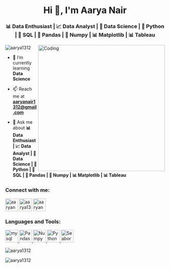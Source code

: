 <h1 align="center">Hi 👋, I'm Aarya Nair</h1>
<h3 align="center">📊 Data Enthusiast | 📈 Data Analyst | 🧬 Data Science | 🐍 Python | 💾 SQL | 🐼 Pandas | 🧮 Numpy | 📊 Matplotlib | 📊 Tableau</h3>

<img align="right" alt="Coding" width="400" src="https://cdn.dribbble.com/users/2704414/screenshots/7466903/media/b08ab576316bd4582fef189f471cd9e5.gif">

<p align="left"> <img src="https://komarev.com/ghpvc/?username=aarya1312&label=Profile%20views&color=0e75b6&style=flat" alt="aarya1312" /> </p>

- 🌱 I’m currently learning **Data Science**

- 📫 Reach me at **aaryanair1312@gmail.com**

- 💬 Ask me about **📊 Data Enthusiast | 📈 Data Analyst | 🧬 Data Science | 🐍 Python | 💾 SQL | 🐼 Pandas | 🧮 Numpy | 📊 Matplotlib | 📊 Tableau**

<h3 align="left">Connect with me:</h3>
<p align="left">
<a href="https://linkedin.com/in/aaryanair13" target="blank"><img align="center" src="https://img.icons8.com/color/48/linkedin.png" alt="aaryanair13" height="40" width="40" /></a>
<a href="https://github.com/aarya1312" target="blank"><img align="center" src="https://img.icons8.com/glyph-neue/64/github.png" alt="aarya1312" height="40" width="40" /></a>
<a href="#" target="blank"><img align="center" src="https://img.icons8.com/fluency/48/gmail-new.png" alt="aaryanair1312@gmail.com" height="40" width="40" /></a>
</p>

<h3 align="left">Languages and Tools:</h3>
<p align="left"> 
    <a href="#" target="_blank" rel="noreferrer"> 
        <img src="https://img.icons8.com/color/48/mysql-logo.png" 
        alt="mysql" width="40" height="40"/> 
    </a> 
    <a href="#" target="_blank" rel="noreferrer"> 
        <img src="https://img.icons8.com/color/48/pandas.png" 
        alt="Pandas" width="40" height="40"/> 
    </a> 
    <a href="#" target="_blank" rel="noreferrer"> 
        <img src="https://img.icons8.com/color/48/numpy.png" 
        alt="Numpy" width="40" height="40"/> 
    </a> 
    <a href="#" target="_blank" rel="noreferrer"> 
        <img src="https://img.icons8.com/color/48/python--v1.png" 
        alt="Python" width="40" height="40"/> 
    </a> 
    <a href="#" target="_blank" rel="noreferrer"> 
        <img src="https://seaborn.pydata.org/_images/logo-mark-lightbg.svg" 
        alt="Seaborn" width="40" height="40"/> 
    </a> 
</p>

<p><img align="center" src="https://github-readme-stats.vercel.app/api/top-langs?username=aarya1312&show_icons=true&locale=en&layout=compact" alt="aarya1312" /></p>

<p><img align="center" src="https://github-readme-streak-stats.herokuapp.com/?user=aarya1312&" alt="aarya1312" /></p>
